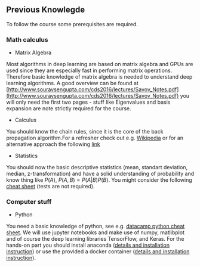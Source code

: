 ## Previous Knowlegde

To follow the course some prerequisites are required. 


### Math calculus

* Matrix Algebra 

Most algorithms in deep learning are based on matrix algebra and GPUs are used since they are especially fast in performing matrix operations. Therefore basic knowledge of matrix algebra is needed to understand deep learning algorithms.  A good overview can be found at [http://www.souravsengupta.com/cds2016/lectures/Savov_Notes.pdf](http://www.souravsengupta.com/cds2016/lectures/Savov_Notes.pdf) you will only need the first two pages - stuff like Eigenvalues and basis expansion are note strictly required for the course.

* Calculus

You should know the chain rules, since it is the core of the back propagation algorithm.For a refresher check out e.g. [Wikipedia](https://en.wikipedia.org/wiki/Chain_rule) or for an alternative approach the following [link](https://betterexplained.com/articles/derivatives-product-power-chain/)

* Statistics

You should now the basic descriptive statistics (mean, standart deviation, median, z-transformation) and have a solid understanding of probability and know thing like $P(A)$, $P(A,B) = P(A|B) P(B)$. You might consider the following [cheat sheet](http://web.mit.edu/~csvoss/Public/usabo/stats_handout.pdf) (tests are not required). 

### Computer stuff

* Python

You need a basic knowledge of python, see e.g. [datacamp python cheat sheet](https://s3.amazonaws.com/assets.datacamp.com/blog_assets/PythonForDataScience.pdf). We will use jupyter notebooks and make use of numpy, matlibplot and of course the deep learning libraries TensorFlow, and Keras. For the hands-on part you should install anaconda ([details and installation instruction](anaconda.md)) or use the provided a docker container ([details and installation instruction](docker.md)).

